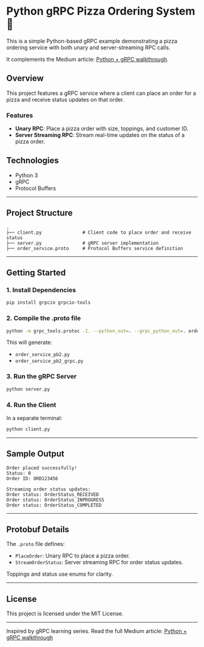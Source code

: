 # Python gRPC Pizza Ordering System 🍕

This is a simple Python-based gRPC example demonstrating a pizza ordering service with both unary and server-streaming RPC calls.

It complements the Medium article: [Python + gRPC walkthrough](https://medium.com/@kshitij2549/python-grpc-walkthrough-fd192009a1c6).

## Overview

This project features a gRPC service where a client can place an order for a pizza and receive status updates on that order.

### Features

- **Unary RPC**: Place a pizza order with size, toppings, and customer ID.
- **Server Streaming RPC**: Stream real-time updates on the status of a pizza order.

## Technologies

- Python 3
- gRPC
- Protocol Buffers

---

## Project Structure

```
.
├── client.py               # Client code to place order and receive status
├── server.py               # gRPC server implementation
├── order_service.proto     # Protocol Buffers service definition
```

---

## Getting Started

### 1. Install Dependencies

```bash
pip install grpcio grpcio-tools
```

### 2. Compile the .proto file

```bash
python -m grpc_tools.protoc -I. --python_out=. --grpc_python_out=. order_service.proto
```

This will generate:
- `order_service_pb2.py`
- `order_service_pb2_grpc.py`

### 3. Run the gRPC Server

```bash
python server.py
```

### 4. Run the Client

In a separate terminal:

```bash
python client.py
```

---

## Sample Output

```
Order placed successfully!
Status: 0
Order ID: ORD123456

Streaming order status updates:
Order status: OrderStatus_RECEIVED
Order status: OrderStatus_INPROGRESS
Order status: OrderStatus_COMPLETED
```

---

## Protobuf Details

The `.proto` file defines:

- `PlaceOrder`: Unary RPC to place a pizza order.
- `StreamOrderStatus`: Server streaming RPC for order status updates.

Toppings and status use enums for clarity.

---

## License

This project is licensed under the MIT License.

---

Inspired by gRPC learning series. Read the full Medium article: [Python + gRPC walkthrough](https://medium.com/@kshitij2549/python-grpc-walkthrough-fd192009a1c6)
